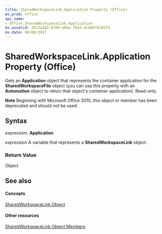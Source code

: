 ```yaml
---
title: SharedWorkspaceLink.Application Property (Office)
ms.prod: office
api_name:
- Office.SharedWorkspaceLink.Application
ms.assetid: 28c2a2b5-b709-e0be-f8a5-dc6b679185f4
ms.date: 06/08/2017
---
```



# SharedWorkspaceLink.Application Property (Office)

Gets an **Application** object that represents the container application for the **SharedWorkspaceFile** object (you can use this property with an **Automation** object to return that object's container application). Read-only.


 **Note**  Beginning with Microsoft Office 2010, this object or member has been deprecated and should not be used.


## Syntax

 _expression_. **Application**

 _expression_ A variable that represents a **SharedWorkspaceLink** object.


### Return Value

Object


## See also


#### Concepts


[SharedWorkspaceLink Object](sharedworkspacelink-object-office.md)
#### Other resources


[SharedWorkspaceLink Object Members](sharedworkspacelink-members-office.md)


